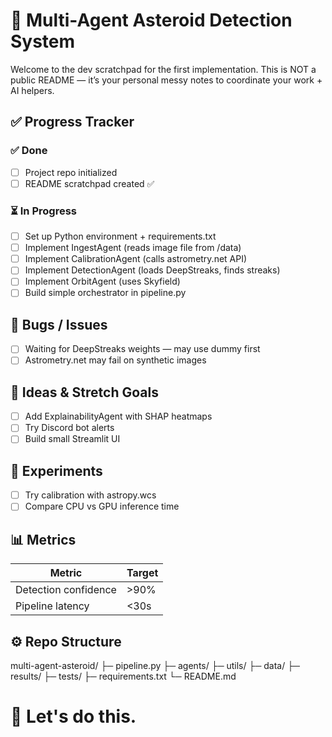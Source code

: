 # 🚀 Multi-Agent Asteroid Detection System

Welcome to the dev scratchpad for the first implementation.
This is NOT a public README — it’s your personal messy notes to coordinate your work + AI helpers.

## ✅ Progress Tracker
### ✅ Done
- [ ] Project repo initialized
- [ ] README scratchpad created ✅

### ⏳ In Progress
- [ ] Set up Python environment + requirements.txt
- [ ] Implement IngestAgent (reads image file from /data)
- [ ] Implement CalibrationAgent (calls astrometry.net API)
- [ ] Implement DetectionAgent (loads DeepStreaks, finds streaks)
- [ ] Implement OrbitAgent (uses Skyfield)
- [ ] Build simple orchestrator in pipeline.py

## 🐛 Bugs / Issues
- [ ] Waiting for DeepStreaks weights — may use dummy first
- [ ] Astrometry.net may fail on synthetic images

## 🚀 Ideas & Stretch Goals
- [ ] Add ExplainabilityAgent with SHAP heatmaps
- [ ] Try Discord bot alerts
- [ ] Build small Streamlit UI

## 📝 Experiments
- [ ] Try calibration with astropy.wcs
- [ ] Compare CPU vs GPU inference time

## 📊 Metrics
| Metric                  | Target |
|--------------------------|--------|
| Detection confidence     | >90%   |
| Pipeline latency         | <30s   |

## ⚙️ Repo Structure
multi-agent-asteroid/
├─ pipeline.py
├─ agents/
├─ utils/
├─ data/
├─ results/
├─ tests/
├─ requirements.txt
└─ README.md

# 🌌 Let's do this.
